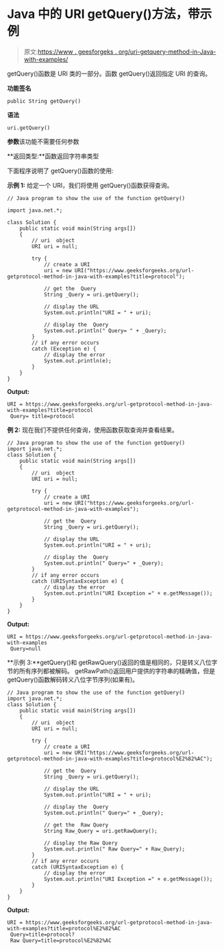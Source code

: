 # Java 中的 URI getQuery()方法，带示例

> 原文:[https://www . geesforgeks . org/uri-getquery-method-in-Java-with-examples/](https://www.geeksforgeeks.org/uri-getquery-method-in-java-with-examples/)

getQuery()函数是 URI 类的一部分。函数 getQuery()返回指定 URI 的查询。

**功能签名**

```
public String getQuery()
```

**语法**

```
uri.getQuery()
```

**参数**该功能不需要任何参数

**返回类型:**函数返回字符串类型

下面程序说明了 getQuery()函数的使用:

**示例 1:** 给定一个 URI，我们将使用 getQuery()函数获得查询。

```
// Java program to show the use of the function getQuery()

import java.net.*;

class Solution {
    public static void main(String args[])
    {
        // uri  object
        URI uri = null;

        try {
            // create a URI
            uri = new URI("https://www.geeksforgeeks.org/url-getprotocol-method-in-java-with-examples?title=protocol");

            // get the  Query
            String _Query = uri.getQuery();

            // display the URL
            System.out.println("URI = " + uri);

            // display the  Query
            System.out.println(" Query= " + _Query);
        }
        // if any error occurs
        catch (Exception e) {
            // display the error
            System.out.println(e);
        }
    }
}
```

**Output:**

```
URI = https://www.geeksforgeeks.org/url-getprotocol-method-in-java-with-examples?title=protocol
 Query= title=protocol

```

**例 2:** 现在我们不提供任何查询，使用函数获取查询并查看结果。

```
// Java program to show the use of the function getQuery()
import java.net.*;
class Solution {
    public static void main(String args[])
    {
        // uri  object
        URI uri = null;

        try {
            // create a URI
            uri = new URI("https://www.geeksforgeeks.org/url-getprotocol-method-in-java-with-examples");

            // get the  Query
            String _Query = uri.getQuery();

            // display the URL
            System.out.println("URI = " + uri);

            // display the  Query
            System.out.println(" Query=" + _Query);
        }
        // if any error occurs
        catch (URISyntaxException e) {
            // display the error
            System.out.println("URI Exception =" + e.getMessage());
        }
    }
}
```

**Output:**

```
URI = https://www.geeksforgeeks.org/url-getprotocol-method-in-java-with-examples
 Query=null

```

**示例 3:**getQuery()和 getRawQuery()返回的值是相同的，只是转义八位字节的所有序列都被解码。
getRawPath()返回用户提供的字符串的精确值，但是 getQuery()函数解码转义八位字节序列(如果有)。

```
// Java program to show the use of the function getQuery()
import java.net.*;
class Solution {
    public static void main(String args[])
    {
        // uri  object
        URI uri = null;

        try {
            // create a URI
            uri = new URI("https://www.geeksforgeeks.org/url-getprotocol-method-in-java-with-examples?title=protocol%E2%82%AC");

            // get the  Query
            String _Query = uri.getQuery();

            // display the URL
            System.out.println("URI = " + uri);

            // display the  Query
            System.out.println(" Query=" + _Query);

            // get the  Raw Query
            String Raw_Query = uri.getRawQuery();

            // display the Raw Query
            System.out.println(" Raw Query=" + Raw_Query);
        }
        // if any error occurs
        catch (URISyntaxException e) {
            // display the error
            System.out.println("URI Exception =" + e.getMessage());
        }
    }
}
```

**Output:**

```
URI = https://www.geeksforgeeks.org/url-getprotocol-method-in-java-with-examples?title=protocol%E2%82%AC
 Query=title=protocol?
 Raw Query=title=protocol%E2%82%AC

```